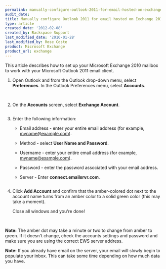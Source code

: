 ```yaml
---
permalink: manually-configure-outlook-2011-for-email-hosted-on-exchange-2010/
audit_date:
title: Manually configure Outlook 2011 for email hosted on Exchange 2010
type: article
created_date: '2012-02-08'
created_by: Rackspace Support
last_modified_date: '2016-01-28'
last_modified_by: Rose Coste
product: Microsoft Exchange
product_url: exchange
---
```


This article describes how to set up your
Microsoft Exchange 2010 mailbox
to work with your
Microsoft Outlook 2011 email client.

1. Open Outlook and from the Outlook drop-down menu, select
   **Preferences**. In the Outlook Preferences menu, select **Accounts**.

   <img src="{% asset_path exchange/manually-configure-outlook-2011-for-email-hosted-on-exchange-2010/(E&A)Outlook2011IMAP.png %}" alt="" />
   <img src="{% asset_path exchange/manually-configure-outlook-2011-for-email-hosted-on-exchange-2010/(E&A)Outlook2011IMAP2.png %}" alt="" />

2. On the **Accounts** screen, select **Exchange Account**.

   <img src="{% asset_path exchange/manually-configure-outlook-2011-for-email-hosted-on-exchange-2010/(E&A)Outlook2011Exchange.png %}" alt="" />

3. Enter the following information:

   - Email address - enter your entire email address
     (for example, myname@example.com).

   - Method - select **User Name and Password**.

   - Username - enter your entire email address
     (for example, myname@example.com).

   - Password - enter the password associated with your email address.

   - Server - Enter **connect.emailsrvr.com**.

    <img src="{% asset_path exchange/manually-configure-outlook-2011-for-email-hosted-on-exchange-2010/Outlook2011WithExchange2010.png %}" alt="" />

4. Click **Add Account** and confirm that the amber-colored dot
   next to the account name turns from an amber color to a solid green color
   (this may take a moment).

   Close all windows and you're done!

   <img src="{% asset_path exchange/manually-configure-outlook-2011-for-email-hosted-on-exchange-2010/(E&A)Outlook2011Exchange4.png %}" alt="" />
   <img src="{% asset_path exchange/manually-configure-outlook-2011-for-email-hosted-on-exchange-2010/(E&A)Outlook2011Exchange3.png %}" alt="" />

**Note:** The amber dot may take a minute or two to change from amber to
green. If it doesn't change, check the accounts settings and password and make
sure you are using the correct EWS server address.

**Note:** If you already
have email on the server, your email will slowly begin to populate your
inbox. This can take some time depending on how much data you have.

